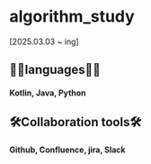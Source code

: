 # algorithm_study
[2025.03.03 ~ ing]

## ✍🏻languages✍🏻
#### Kotlin, Java, Python

## 🛠Collaboration tools🛠
#### Github, Confluence, jira, Slack
